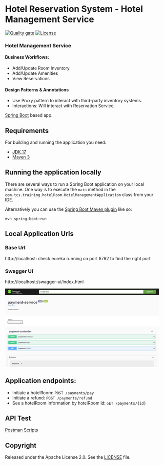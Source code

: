 # Hotel Reservation System - Hotel Management Service

[![Quality gate](https://sonarcloud.io/api/project_badges/quality_gate?project=arghyagiri_hrs-hotelRoom-service)](https://sonarcloud.io/summary/new_code?id=arghyagiri_hrs-hotelRoom-service)
[![License](http://img.shields.io/:license-apache-blue.svg)](http://www.apache.org/licenses/LICENSE-2.0.html)

### Hotel Management Service
#### Business Workflows:

* Add/Update Room Inventory
* Add/Update Amenities
* View Reservations

####  Design Patterns & Annotations
* Use Proxy pattern to interact with third-party inventory systems.
* Interactions: Will interact with Reservation Service.

[Spring Boot](http://projects.spring.io/spring-boot/) based app.

## Requirements

For building and running the application you need:

- [JDK 17](https://www.oracle.com/java/technologies/javase/jdk17-archive-downloads.html)
- [Maven 3](https://maven.apache.org)

## Running the application locally

There are several ways to run a Spring Boot application on your local machine. One way is to execute the `main` method
in the `com.tcs.training.hotelRoom.HotelManagementApplication` class from your IDE.

Alternatively you can use
the [Spring Boot Maven plugin](https://docs.spring.io/spring-boot/docs/current/reference/html/build-tool-plugins-maven-plugin.html)
like so:

```shell
mvn spring-boot:run
```

## Local Application Urls

### Base Url

http://localhost:<random port assigned>
check eureka running on port 8762 to find the right port

### Swagger UI

http://localhost:<port mentioned above>/swagger-ui/index.html

![img.png](readme/img.png)

## Application endpoints:

* Initiate a hotelRoom: ```POST /payments/pay```
* Initiate a refund: ```POST /payments/refund```
* See a hotelRoom information by hotelRoom id: ```GET /payments/{id}```

## API Test

[Postman Scripts](./postman/Payment%20Service.postman_collection.json)


## Copyright

Released under the Apache License 2.0. See
the [LICENSE](https://github.com/arghyagiri/microservice-e2/blob/main/LICENSE) file.

